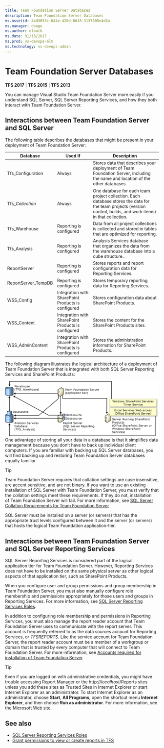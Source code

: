 ```yaml
---
title: Team Foundation Server Databases
description: Team Foundation Server Databases
ms.assetid: 44d3053c-044e-420d-8d18-3137605e4d8a
ms.manager: douge
ms.author: elbatk
ms.date: 01/13/2017
ms.prod: vs-devops-alm
ms.technology: vs-devops-admin
---
```


# Team Foundation Server Databases

**TFS 2017** | **TFS 2015** | **TFS 2013**

You can manage Visual Studio Team Foundation Server more easily if you understand SQL Server, SQL Server Reporting Services, and how they both interact with Team Foundation Server.

## Interactions between Team Foundation Server and SQL Server

The following table describes the databases that might be present in your deployment of Team Foundation Server:

| Database | Used If | Description |
|---|---|---|
| Tfs_Configuration | Always | Stores data that describes your deployment of Team Foundation Server, including the name and location of the other databases. |
| Tfs_*Collection* | Always | One database for each team project collection. Each database stores the data for the team projects (version control, builds, and work items) in that collection. |
| Tfs_Warehouse | Reporting is configured | Data from all project collections is collected and stored in tables that are optimized for reporting. |
| Tfs_Analysis | Reporting is configured | Analysis Services database that organizes the data from the warehouse database into a cube structure.. |
| ReportServer | Reporting is configured | Stores reports and report configuration data for Reporting Services. |
| ReportServer_TempDB | Reporting is configured | Stores temporary reporting data for Reporting Services. |
| WSS_Config | Integration with SharePoint Products is configured | Stores configuration data about SharePoint Products. |
| WSS_Content | Integration with SharePoint Products is configured | Stores the content for the SharePoint Products sites. |
| WSS_AdminContent | Integration with SharePoint Products is configured | Stores the administration information for SharePoint Products. |


The following diagram illustrates the logical architecture of a deployment of Team Foundation Server that is integrated with both SQL Server Reporting Services and SharePoint Products:

![Database relationships with SharePoint Products](../_img/ic347963.png)  
One advantage of storing all your data in a database is that it simplifies data management because you don’t have to back up individual client computers. If you are familiar with backing up SQL Server databases, you will find backing up and restoring Team Foundation Server databases equally familiar. 

> [!TIP]
> Team Foundation Server requires that collation settings are case insensitive, are accent sensitive, and are not binary. If you want to use an existing installation of SQL Server with Team Foundation Server, you must verify that the collation settings meet these requirements. If they do not, installation of Team Foundation Server will fail. For more information, see [SQL Server Collation Requirements for Team Foundation Server](../install/sql-server/collation-requirements.md)

SQL Server must be installed on a server (or servers) that has the appropriate trust levels configured between it and the server (or servers) that hosts the logical Team Foundation application-tier.

## Interactions between Team Foundation Server and SQL Server Reporting Services

SQL Server Reporting Services is considered part of the logical application tier for Team Foundation Server. However, Reporting Services does not have to be installed on the same physical server as other logical aspects of that application tier, such as SharePoint Products.

When you configure user and group permissions and group membership in Team Foundation Server, you must also manually configure role membership and permissions appropriately for those users and groups in Reporting Services. For more information, see [SQL Server Reporting Services Roles](../install/sql-server/reporting-services-roles.md).

In addition to configuring role membership and permissions in Reporting Services, you must also manage the report reader account that Team Foundation Server uses to communicate with the report server. This account is frequently referred to as the data sources account for Reporting Services, or *TFSREPORTS*. Like the service account for Team Foundation Server, the report reader account must be a member of a workgroup or domain that is trusted by every computer that will connect to Team Foundation Server. For more information, see [Accounts required for installation of Team Foundation Server](../../accounts/requirements.md#accounts).

> [!TIP]
> Even if you are logged on with administrative credentials, you might have trouble accessing Report Manager or the http://*localhost*/Reports sites unless you add these sites as Trusted Sites in Internet Explorer or start Internet Explorer as an administrator. To start Internet Explorer as an administrator, choose **Start**, **All Programs**, open the shortcut menu **Internet Explorer**, and then choose **Run as administrator**. For more information, see the [Microsoft Web site](http://go.microsoft.com/fwlink/?LinkId=111235).

## See also

-  [SQL Server Reporting Services Roles](../install/sql-server/reporting-services-roles.md)
-  [Grant permissions to view or create reports in TFS](../../report/admin/grant-permissions-to-reports.md)